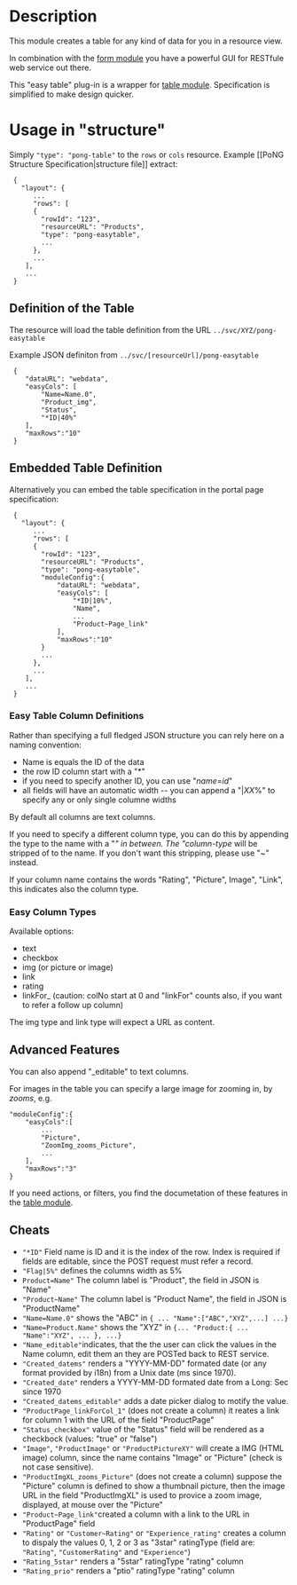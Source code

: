 # Description
This module creates a table for any kind of data for you in a resource view. 

In combination with the [form module](../pong-easyform/) you have a powerful GUI for RESTfule web service out there.

This "easy table" plug-in is a wrapper for [table module](../pong-table/). Specification is simplified to make design quicker. 

# Usage in "structure"

Simply <code>"type": "pong-table"</code> to the <code>rows</code> or <code>cols</code> resource. Example [[PoNG Structure Specification|structure file]] extract:

	 {
	   "layout": {
	      ...
	      "rows": [
	      {
	        "rowId": "123",
	        "resourceURL": "Products",
	        "type": "pong-easytable",
	        ...
	      },
	      ...
	    ],
	    ...
	 }

## Definition of the Table 
The resource will load the table definition from the URL <code>../svc/XYZ/pong-easytable</code>

Example JSON definiton from <code><nowiki>../svc/[resourceUrl]/pong-easytable</nowiki></code>
 
	 {
	    "dataURL": "webdata",
		"easyCols": [
        	"Name=Name.0",
        	"Product_img",
        	"Status",
        	"*ID|40%"
        ],
	    "maxRows":"10"
	 }

## Embedded Table Definition 
Alternatively you can embed the table specification in the portal page specification:

	 {
	   "layout": {
	      ...
	      "rows": [
	      {
	        "rowId": "123",
	        "resourceURL": "Products",
	        "type": "pong-easytable",
            "moduleConfig":{
			    "dataURL": "webdata",			    
               	"easyCols": [
                	"*ID|10%",
                	"Name",
                	...
                	"Product~Page_link"
                ],
			    "maxRows":"10"
            }
	        ...
	      },
	      ...
	    ],
	    ...
	 }

### Easy Table Column Definitions
Rather than specifying a full fledged JSON structure you can  rely here on a naming convention:
* Name is equals the ID of the data
* the row ID column start with a "*"
* if you need to specify another ID, you can use  "*name*=*id*"
* all fields will have an automatic width -- you can append a "|*XX*%" to specify any or only single columne widths

By default all columns are text columns. 

If you need to specify a different column type, you can do this by appending the type to the name with a "_" in between.
The "_*column-type* will be stripped of to the name. If you don't want this stripping, please use "~" instead. 

If your column name contains the words "Rating", "Picture", Image", "Link", 
this indicates also the column type.

### Easy Column Types 
Available options:
* text 
* checkbox
* img (or picture or image)
* link 
* rating
* linkFor_<colNo> (caution: colNo start at 0 and "linkFor" counts also, if you want to refer a follow up column)

The img type and link type will expect a URL as content.

## Advanced Features
You can also append "_editable" to text columns.

For images in the table you can specify a large image for zooming in, by <largeImageId>_zooms_<imageId>, e.g.

	"moduleConfig":{
		"easyCols":[
			...
			"Picture",
			"ZoomImg_zooms_Picture",
			...
		],
		"maxRows":"3"
	}

If you need actions, or filters, you find the documetation of these features in the [table module](../pong-table/).


## Cheats

* `"*ID"` Field name is ID and it is the index of the row. Index is required if fields are editable, since the POST request must refer a record.
* `"Flag|5%"` defines the columns width as 5%  
* `Product=Name"` The column label is "Product", the field in JSON is "Name" 
* `"Product~Name"` The column label is "Product Name", the field in JSON is "ProductName"  
* `"Name=Name.0"` shows the "ABC" in `{ ... "Name":["ABC","XYZ",...] ...}`
* `"Name=Product.Name"` shows the "XYZ" in `{... "Product:{ ... "Name":"XYZ", ... }, ...}`
* `"Name_editable"`indicates, that the the user can click the values in the Name column, edit them an they are POSTed back to REST service.
* `"Created_datems"` renders a "YYYY-MM-DD" formated date (or any format provided by i18n) from a Unix date (ms since 1970). 
* `"Created_date"` renders a YYYY-MM-DD formated date from a Long: Sec since 1970
* `"Created_datems_editable"` adds a date picker dialog to motify the value.  
* `"ProductPage_linkForCol_1"` (does not create a column) it reates a link for column 1 with the URL of the field "ProductPage"
* `"Status_checkbox"` value of the "Status" field will be rendered as a checkbock (values: "true" or "false")
* `"Image"`, `"ProductImage"` or `"ProductPictureXY"` will create a IMG (HTML image) column, since the name contains "Image" or "Picture" (check is not case sensitive).
* `"ProductImgXL_zooms_Picture"` (does not create a column) suppose the "Picture" column is defined to show a thumbnail picture, then the image URL in the field "ProductImgXL" is used to provice a zoom image, displayed, at mouse over the "Picture"    
* `"Product~Page_link"`created a column with a link to the URL in "ProductPage" field
* `"Rating"` or `"Customer~Rating"` or `"Experience_rating"` creates a column to dispaly the values 0, 1, 2 or 3 as "3star" ratingType (field are: `"Rating"`, `"CustomerRating"` and `"Experience"`)
* `"Rating_5star"` renders a "5star" ratingType "rating" column
* `"Rating_prio"` renders a "ptio" ratingType "rating" column
